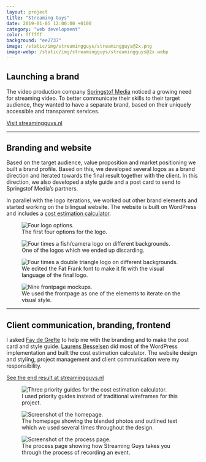 ```yaml
---
layout: project
title: "Streaming Guys"
date: 2019-01-05 12:00:00 +0100
category: "web development"
color: ffffff
background: "ee2737"
image: /static/img/streamingguys/streamingguys@2x.png
image-webp: /static/img/streamingguys/streamingguys@2x.webp
---
```


## Launching a brand

The video production company [Springstof Media](https://springstofmedia.nl/) noticed a growing need for streaming video. To better communicate their skills to their target audience, they wanted to have a separate brand, based on their uniquely accessible and transparent services.

<a href="https://www.streamingguys.nl/en/" class="button" target="_blank" rel="noreferrer">Visit streamingguys.nl</a>

---

## Branding and website

Based on the target audience, value proposition and market positioning we built a brand profile. Based on this, we developed several logos as a brand direction and iterated towards the final result together with the client. In this direction, we also developed a style guide and a post card to send to Springstof Media’s partners.

In parallel with the logo iterations, we worked out other brand elements and started working on the bilingual website. The website is built on WordPress and includes a [cost estimation calculator](https://streamingguys.nl/en/cost-estimation/).

<div class="project__picture-group">

  <figure class="project__picture">
    <picture>
      <source data-srcset="/static/img/streamingguys/logo-options.webp 1x,
          /static/img/streamingguys/logo-options@2x.webp 2x"
        type="image/webp" class="lazy">
      <img loading="lazy" class="project__image lazy" alt="Four logo options."
        data-srcset="/static/img/streamingguys/logo-options.png 1x,
          /static/img/streamingguys/logo-options@2x.png 2x"
        src="/static/img/placeholder.jpg"
        data-src="/static/img/streamingguys/logo-options.png">
    </picture>
    <figcaption class="project__caption">
      The first four options for the logo.
    </figcaption>
  </figure>

  <figure class="project__picture">
    <picture>
      <source data-srcset="/static/img/streamingguys/logo-1.webp 1x,
          /static/img/streamingguys/logo-1@2x.webp 2x"
        type="image/webp" class="lazy">
      <img loading="lazy" class="project__image lazy" alt="Four times a fish/camera logo on different backgrounds."
        data-srcset="/static/img/streamingguys/logo-1.png 1x,
          /static/img/streamingguys/logo-1@2x.png 2x"
        src="/static/img/placeholder.jpg"
        data-src="/static/img/streamingguys/logo-1.png">
    </picture>
    <figcaption class="project__caption">
      One of the logos which we ended up discarding.
    </figcaption>
  </figure>

  <figure class="project__picture">
    <picture>
      <source data-srcset="/static/img/streamingguys/logo-2.webp 1x,
          /static/img/streamingguys/logo-2@2x.webp 2x"
        type="image/webp" class="lazy">
      <img loading="lazy" class="project__image lazy" alt="Four times a double triangle logo on different backgrounds."
        data-srcset="/static/img/streamingguys/logo-2.png 1x,
          /static/img/streamingguys/logo-2@2x.png 2x"
        src="/static/img/placeholder.jpg"
        data-src="/static/img/streamingguys/logo-2.png">
    </picture>
    <figcaption class="project__caption">
      We edited the Fat Frank font to make it fit with the visual language of the final logo.
    </figcaption>
  </figure>

  <figure class="project__picture">
    <picture>
      <source data-srcset="/static/img/streamingguys/frontpage.webp 1x,
          /static/img/streamingguys/frontpage@2x.webp 2x"
        type="image/webp" class="lazy">
      <img loading="lazy" class="project__image lazy" alt="Nine frontpage mockups."
        data-srcset="/static/img/streamingguys/frontpage.png 1x,
          /static/img/streamingguys/frontpage@2x.png 2x"
        src="/static/img/placeholder.jpg"
        data-src="/static/img/streamingguys/frontpage.png">
    </picture>
    <figcaption class="project__caption">
      We used the frontpage as one of the elements to iterate on the visual style.
    </figcaption>
  </figure>

</div>


---

## Client communication, branding, frontend

I asked [Fay de Grefte](https://www.linkedin.com/in/fay-de-grefte-b8b960a8/) to help me with the branding and to make the post card and style guide. [Laurens Besselsen](https://bes-sel-sen.studio/) did most of the WordPress implementation and built the cost estimation calculator. The website design and styling, project management and client communication were my responsibility.

<a href="https://www.streamingguys.nl/en/" class="button" target="_blank" rel="noreferrer">See the end result at streamingguys.nl</a>

<div class="project__picture-group">

  <figure class="project__picture">
    <picture>
      <source data-srcset="/static/img/streamingguys/priority-guides.webp 1x,
          /static/img/streamingguys/priority-guides@2x.webp 2x"
        type="image/webp" class="lazy">
      <img loading="lazy" class="project__image lazy" alt="Three priority guides for the cost estimation calculator."
        data-srcset="/static/img/streamingguys/priority-guides.png 1x,
          /static/img/streamingguys/priority-guides@2x.png 2x"
        src="/static/img/placeholder.jpg"
        data-src="/static/img/streamingguys/priority-guides.png">
    </picture>
    <figcaption class="project__caption">
      I used priority guides instead of traditional wireframes for this project.
    </figcaption>
  </figure>

  <figure class="project__picture">
    <picture>
      <source data-srcset="/static/img/streamingguys/website-1.webp 1x,
          /static/img/streamingguys/website-1@2x.webp 2x"
        type="image/webp" class="lazy">
      <img loading="lazy" class="project__image lazy" alt="Screenshot of the homepage."
        data-srcset="/static/img/streamingguys/website-1.png 1x,
          /static/img/streamingguys/website-1@2x.png 2x"
        src="/static/img/placeholder.jpg"
        data-src="/static/img/streamingguys/website-1.png">
    </picture>
    <figcaption class="project__caption">
      The homepage showing the blended photos and outlined text which we used several times throughout the design.
    </figcaption>
  </figure>

  <figure class="project__picture">
    <picture>
      <source data-srcset="/static/img/streamingguys/website-2.webp 1x,
          /static/img/streamingguys/website-2@2x.webp 2x"
        type="image/webp" class="lazy">
      <img loading="lazy" class="project__image lazy" alt="Screenshot of the process page."
        data-srcset="/static/img/streamingguys/website-2.png 1x,
          /static/img/streamingguys/website-2@2x.png 2x"
        src="/static/img/placeholder.jpg"
        data-src="/static/img/streamingguys/website-2.png">
    </picture>
    <figcaption class="project__caption">
      The process page showing how Streaming Guys takes you through the process of recording an event.
    </figcaption>
  </figure>

</div>
